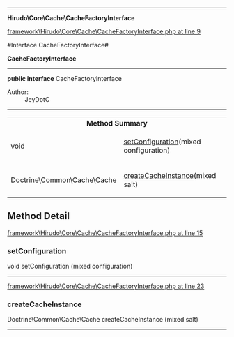 

- - -

**Hirudo\Core\Cache\CacheFactoryInterface**


<a href="https://github.com/JeyDotC/Hirudo/blob/master/framework/Hirudo/Core/Cache/CacheFactoryInterface.php#L9" target='_blank'>framework\Hirudo\Core\Cache\CacheFactoryInterface.php at line 9</a>

#Interface CacheFactoryInterface#

**CacheFactoryInterface**




- - -

<p><strong>public  interface</strong> <span>CacheFactoryInterface</span></p>

<div class="comment" id="overview_description"><p></p></div>

<dl>
<dt>Author:</dt>
<dd>JeyDotC</dd>
</dl>


<hr />

<table id="summary_method">
<tr><th colspan="2">Method Summary</th></tr>
<tr>
<td><span class='k'></span> <span class='nx'>void</span></td>
<td class="description"><p class="name"><a href="#setconfiguration">setConfiguration</a>(mixed configuration)</p><p class="description"></p></td>
</tr>
<tr>
<td><span class='k'></span> <span class='nx'>Doctrine\Common\Cache\Cache</span></td>
<td class="description"><p class="name"><a href="#createcacheinstance">createCacheInstance</a>(mixed salt)</p><p class="description"></p></td>
</tr>
</table>

<h2 id="detail_method">Method Detail</h2>

<a href="https://github.com/JeyDotC/Hirudo/blob/master/framework/Hirudo/Core/Cache/CacheFactoryInterface.php#L15" target='_blank'>framework\Hirudo\Core\Cache\CacheFactoryInterface.php at line 15</a>

<h3 id="setConfiguration()">setConfiguration</h3>
<span class='k'></span> <span class='nx'>void</span> <span class='nf'>setConfiguration</span> (mixed configuration)

<div class="details">
<p></p>
</div>

- - -


<a href="https://github.com/JeyDotC/Hirudo/blob/master/framework/Hirudo/Core/Cache/CacheFactoryInterface.php#L23" target='_blank'>framework\Hirudo\Core\Cache\CacheFactoryInterface.php at line 23</a>

<h3 id="createCacheInstance()">createCacheInstance</h3>
<span class='k'></span> <span class='nx'>Doctrine\Common\Cache\Cache</span> <span class='nf'>createCacheInstance</span> (mixed salt)

<div class="details">
<p></p>
</div>

- - -

